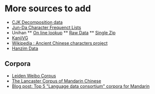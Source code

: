 # More sources to add

* [CJK Decomposition data](http://cjkdecomp.codeplex.com/)
* [Jun-Da Character Frequenct Lists](http://lingua.mtsu.edu/chinese-computing/)
* Unihan
** [On line lookup](http://unicode.org/charts/unihan.html)
** [Raw Data](http://www.unicode.org/Public/UNIDATA/)
** [Single Zip](http://www.unicode.org/Public/UNIDATA/Unihan.zip)
* [KanjiVG](https://github.com/kanjivg/kanjivg)
* [Wikipedia : Ancient Chinese characters project](http://commons.wikimedia.org/wiki/Commons:Ancient_Chinese_characters_project)
* [Hanzim Data](http://interstitiality.net/hanziData.html)

## Corpora

* [Leiden Weibo Corpus](http://lwc.daanvanesch.nl/)
* [The Lancaster Corpus of Mandarin Chinese](http://www.ota.ox.ac.uk/headers/2474.xml)
* [Blog post: Top 5 "Language data consortium" corpora for Mandarin](http://corplinguistics.wordpress.com/2011/10/30/top-five-ldc-corpora/)
